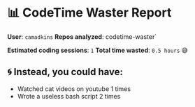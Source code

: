 # 📊 CodeTime Waster Report

**User**: `camadkins`
**Repos analyzed**: codetime-waster`

**Estimated coding sessions**: `1`
**Total time wasted**: `0.5 hours` 😅

## 🌀 Instead, you could have:

- Watched cat videos on youtube 1 times
- Wrote a useless bash script 2 times
